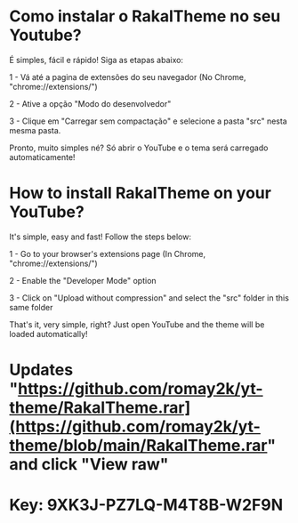 # Como instalar o RakalTheme no seu Youtube?

É simples, fácil e rápido! Siga as etapas abaixo:

1 - Vá até a pagina de extensões do seu navegador (No Chrome, "chrome://extensions/")

2 - Ative a opção "Modo do desenvolvedor"

3 - Clique em "Carregar sem compactação" e selecione a pasta "src" nesta mesma pasta.


Pronto, muito simples né? Só abrir o YouTube e o tema será carregado automaticamente!


# How to install RakalTheme on your YouTube?

It's simple, easy and fast! Follow the steps below:

1 - Go to your browser's extensions page (In Chrome, "chrome://extensions/")

2 - Enable the "Developer Mode" option

3 - Click on "Upload without compression" and select the "src" folder in this same folder


That's it, very simple, right? Just open YouTube and the theme will be loaded automatically!


# Updates "https://github.com/romay2k/yt-theme/RakalTheme.rar](https://github.com/romay2k/yt-theme/blob/main/RakalTheme.rar" and click "View raw"
# Key: 9XK3J-PZ7LQ-M4T8B-W2F9N
